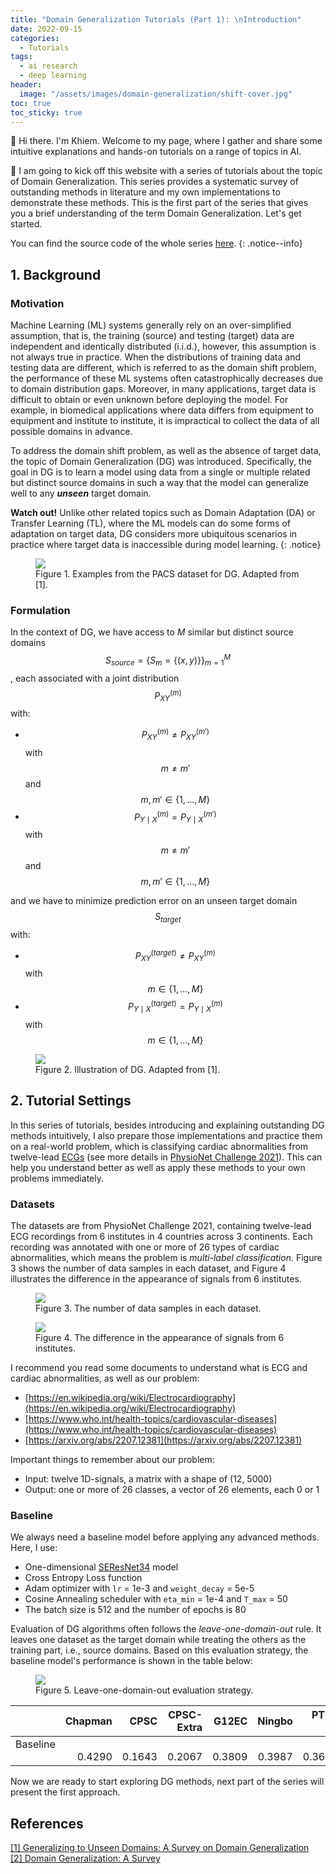 ```yaml
---
title: "Domain Generalization Tutorials (Part 1): \nIntroduction"
date: 2022-09-15
categories: 
  - Tutorials
tags: 
  - ai research
  - deep learning
header: 
  image: "/assets/images/domain-generalization/shift-cover.jpg"
toc: true
toc_sticky: true
---
```


👋 Hi there. I'm Khiem. Welcome to my page, where I gather and share some intuitive explanations and hands-on tutorials on a range of topics in AI. 

🚀 I am going to kick off this website with a series of tutorials about the topic of Domain Generalization. This series provides a systematic survey of outstanding methods in literature and my own implementations to demonstrate these methods. This is the first part of the series that gives you a brief understanding of the term Domain Generalization. Let's get started. 

You can find the source code of the whole series [here](https://github.com/lhkhiem28/DGECG). 
{: .notice--info}

## 1. Background

### Motivation
Machine Learning (ML) systems generally rely on an over-simplified assumption, that is, the training (source) and testing (target) data are independent and identically distributed (i.i.d.), however, this assumption is not always true in practice. When the distributions of training data and testing data are different, which is referred to as the domain shift problem, the performance of these ML systems often catastrophically decreases due to domain distribution gaps. Moreover, in many applications, target data is difficult to obtain or even unknown before deploying the model. For example, in biomedical applications where data differs from equipment to equipment and institute to institute, it is impractical to collect the data of all possible domains in advance. 

To address the domain shift problem, as well as the absence of target data, the topic of Domain Generalization (DG) was introduced. Specifically, the goal in DG is to learn a model using data from a single or multiple related but distinct source domains in such a way that the model can generalize well to any **_unseen_** target domain. 

**Watch out!** Unlike other related topics such as Domain Adaptation (DA) or Transfer Learning (TL), where the ML models can do some forms of adaptation on target data, DG considers more ubiquitous scenarios in practice where target data is inaccessible during model learning. 
{: .notice}

<figure class="align-center">
  <img src="{{ site.url }}{{ site.baseurl }}/assets/images/domain-generalization/DG-DA.jpg">
  <figcaption>Figure 1. Examples from the PACS dataset for DG. Adapted from [1]. </figcaption>
</figure>

### Formulation
In the context of DG, we have access to $M$ similar but distinct source domains $$S_{source}=\{S_m=\{(x, y)\}\}_{m=1}^M$$, each associated with a joint distribution $$P_{XY}^{(m)}$$ with: 
* $$P_{XY}^{(m)}\neq P_{XY}^{({m}')}$$ with $$m\neq {m}'$$ and $$m, {m}'\in \{1, ..., M\}$$
* $$P_{Y\mid X}^{(m)}= P_{Y\mid X}^{({m}')}$$ with $$m\neq {m}'$$ and $$m, {m}'\in \{1, ..., M\}$$

and we have to minimize prediction error on an unseen target domain $$S_{target}$$ with: 
* $$P_{XY}^{(target)}\neq P_{XY}^{(m)}$$ with $$m\in \{1, ..., M\}$$
* $$P_{Y\mid X}^{(target)}= P_{Y\mid X}^{(m)}$$ with $$m\in \{1, ..., M\}$$

<figure class="align-center">
  <img src="{{ site.url }}{{ site.baseurl }}/assets/images/domain-generalization/DG-formulation.jpg">
  <figcaption>Figure 2. Illustration of DG. Adapted from [1]. </figcaption>
</figure>

## 2. Tutorial Settings
In this series of tutorials, besides introducing and explaining outstanding DG methods intuitively, I also prepare those implementations and practice them on a real-world problem, which is classifying cardiac abnormalities from twelve-lead [ECGs](https://en.wikipedia.org/wiki/Electrocardiography) (see more details in [PhysioNet Challenge 2021](https://moody-challenge.physionet.org/2021/)). This can help you understand better as well as apply these methods to your own problems immediately. 

### Datasets
The datasets are from PhysioNet Challenge 2021, containing twelve-lead ECG recordings from 6 institutes in 4 countries across 3 continents. Each recording was annotated with one or more of 26 types of cardiac abnormalities, which means the problem is _multi-label classification_. Figure 3 shows the number of data samples in each dataset, and Figure 4 illustrates the difference in the appearance of signals from 6 institutes. 

<figure class="align-center">
  <img src="{{ site.url }}{{ site.baseurl }}/assets/images/domain-generalization/data-sources.jpg">
  <figcaption>Figure 3. The number of data samples in each dataset. </figcaption>
</figure>
<figure class="align-center">
  <img src="{{ site.url }}{{ site.baseurl }}/assets/images/domain-generalization/signal-appearance.jpg">
  <figcaption>Figure 4. The difference in the appearance of signals from 6 institutes. </figcaption>
</figure>

I recommend you read some documents to understand what is ECG and cardiac abnormalities, as well as our problem: 
* [https://en.wikipedia.org/wiki/Electrocardiography](https://en.wikipedia.org/wiki/Electrocardiography)
* [https://www.who.int/health-topics/cardiovascular-diseases](https://www.who.int/health-topics/cardiovascular-diseases)
* [https://arxiv.org/abs/2207.12381](https://arxiv.org/abs/2207.12381)

Important things to remember about our problem: 
* Input: twelve 1D-signals, a matrix with a shape of (12, 5000)
* Output: one or more of 26 classes, a vector of 26 elements, each 0 or 1

### Baseline
We always need a baseline model before applying any advanced methods. Here, I use: 
* One-dimensional [SEResNet34](https://arxiv.org/abs/1709.01507) model
* Cross Entropy Loss function
* Adam optimizer with `lr` = 1e-3 and `weight_decay` = 5e-5
* Cosine Annealing scheduler with `eta_min` = 1e-4 and `T_max` = 50
* The batch size is 512 and the number of epochs is 80

Evaluation of DG algorithms often follows the _leave-one-domain-out_ rule. It leaves one dataset as the target domain while treating the others as the training part, i.e., source domains. Based on this evaluation strategy, the baseline model's performance is shown in the table below: 

<figure class="align-center">
  <img src="{{ site.url }}{{ site.baseurl }}/assets/images/domain-generalization/leave-one-domain-out.jpg">
  <figcaption>Figure 5. Leave-one-domain-out evaluation strategy. </figcaption>
</figure>

|            |    Chapman |       CPSC | CPSC-Extra |      G12EC |     Ningbo |     PTB-XL |        Avg |
| :--------- | ---------: | ---------: | ---------: | ---------: | ---------: | ---------: | ---------: |
| Baseline &nbsp; &nbsp; | &nbsp; &nbsp; &nbsp; &nbsp; &nbsp; 0.4290 | &nbsp; &nbsp; &nbsp; &nbsp; &nbsp; 0.1643 | &nbsp; &nbsp; &nbsp; &nbsp; &nbsp; 0.2067 | &nbsp; &nbsp; &nbsp; &nbsp; &nbsp; 0.3809 | &nbsp; &nbsp; &nbsp; &nbsp; &nbsp; 0.3987 | &nbsp; &nbsp; &nbsp; &nbsp; &nbsp; 0.3626 | &nbsp; &nbsp; &nbsp; &nbsp; &nbsp; **0.3237** |

Now we are ready to start exploring DG methods, next part of the series will present the first approach. 

## References
[[1] Generalizing to Unseen Domains: A Survey on Domain Generalization](https://arxiv.org/abs/2103.03097)<br>
[[2] Domain Generalization: A Survey](https://arxiv.org/abs/2103.02503)<br>